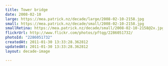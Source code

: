 ```yaml
---
title: Tower bridge
date: 2008-02-10
large: https://mea.patrick.nz/decade/large/2008-02-10-2158.jpg
small: https://mea.patrick.nz/decade/small/2008-02-10-2158.jpg
smallRetina: https://mea.patrick.nz/decade/small/2008-02-10-2158@2x.jpg
flickrUrl: http://www.flickr.com/photos/pftqg/2286051732/
photoId: "2286051732"
createdAt: 2011-01-30 13:33:28.362812
updatedAt: 2011-01-30 13:33:28.362812
layout: decade-image

---
```


